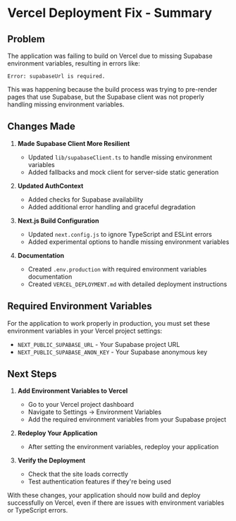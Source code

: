 # Vercel Deployment Fix - Summary

## Problem

The application was failing to build on Vercel due to missing Supabase environment variables, resulting in errors like:

```
Error: supabaseUrl is required.
```

This was happening because the build process was trying to pre-render pages that use Supabase, but the Supabase client was not properly handling missing environment variables.

## Changes Made

1. **Made Supabase Client More Resilient**
   - Updated `lib/supabaseClient.ts` to handle missing environment variables
   - Added fallbacks and mock client for server-side static generation

2. **Updated AuthContext**
   - Added checks for Supabase availability
   - Added additional error handling and graceful degradation

3. **Next.js Build Configuration**
   - Updated `next.config.js` to ignore TypeScript and ESLint errors
   - Added experimental options to handle missing environment variables

4. **Documentation**
   - Created `.env.production` with required environment variables documentation
   - Created `VERCEL_DEPLOYMENT.md` with detailed deployment instructions

## Required Environment Variables

For the application to work properly in production, you must set these environment variables in your Vercel project settings:

- `NEXT_PUBLIC_SUPABASE_URL` - Your Supabase project URL
- `NEXT_PUBLIC_SUPABASE_ANON_KEY` - Your Supabase anonymous key

## Next Steps

1. **Add Environment Variables to Vercel**
   - Go to your Vercel project dashboard
   - Navigate to Settings → Environment Variables
   - Add the required environment variables from your Supabase project

2. **Redeploy Your Application**
   - After setting the environment variables, redeploy your application

3. **Verify the Deployment**
   - Check that the site loads correctly
   - Test authentication features if they're being used

With these changes, your application should now build and deploy successfully on Vercel, even if there are issues with environment variables or TypeScript errors. 